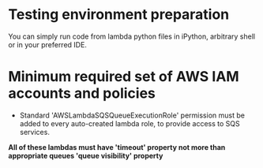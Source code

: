 # Testing environment preparation

You can simply run code from lambda python files in iPython, arbitrary shell or in your preferred IDE.

# Minimum required set of AWS IAM accounts and policies

* Standard 'AWSLambdaSQSQueueExecutionRole' permission must be added to every auto-created lambda role, to provide access to SQS services.

**All of these lambdas must have 'timeout' property not more than appropriate queues 'queue visibility' property**

